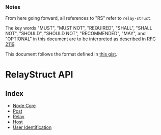 ### Notes
From here going forward, all references to "RS" refer to `relay-struct`.

The key words "MUST", "MUST NOT", "REQUIRED", "SHALL", "SHALL
NOT", "SHOULD", "SHOULD NOT", "RECOMMENDED",  "MAY", and
"OPTIONAL" in this document are to be interpreted as described in
[RFC 2119](https://www.rfc-editor.org/rfc/rfc2119).

This document follows the format defined in [this gist](https://gist.github.com/azagniotov/a4b16faf0febd12efbc6c3d7370383a6).

# RelayStruct API

## Index
- [Node Core](api/CORE.md)
- [Post](api/POST.md)
- [Relay](api/RELAY.md)
- [Host](api/HOST.md)
- [User Identification](api/USERID.md)
